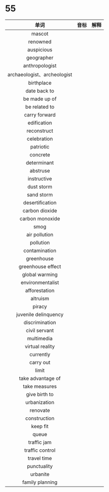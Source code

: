 # 55

|            单词             | 音标 | 解释 |
| :-------------------------: | :--: | :--: |
|           mascot            |      |      |
|          renowned           |      |      |
|         auspicious          |      |      |
|         geographer          |      |      |
|       anthropologist        |      |      |
| archaeologist、archeologist |      |      |
|         birthplace          |      |      |
|        date back to         |      |      |
|        be made up of        |      |      |
|        be related to        |      |      |
|        carry forward        |      |      |
|         edification         |      |      |
|         reconstruct         |      |      |
|         celebration         |      |      |
|          patriotic          |      |      |
|          concrete           |      |      |
|         determinant         |      |      |
|          abstruse           |      |      |
|         instructive         |      |      |
|         dust storm          |      |      |
|         sand storm          |      |      |
|       desertification       |      |      |
|       carbon dioxide        |      |      |
|       carbon monoxide       |      |      |
|            smog             |      |      |
|        air pollution        |      |      |
|          pollution          |      |      |
|        contamination        |      |      |
|         greenhouse          |      |      |
|      greenhouse effect      |      |      |
|       global warming        |      |      |
|      environmentalist       |      |      |
|        afforestation        |      |      |
|          altruism           |      |      |
|           piracy            |      |      |
|    juvenile delinquency     |      |      |
|       discrimination        |      |      |
|        civil servant        |      |      |
|         multimedia          |      |      |
|       virtual reality       |      |      |
|          currently          |      |      |
|          carry out          |      |      |
|            limit            |      |      |
|      take advantage of      |      |      |
|        take measures        |      |      |
|        give birth to        |      |      |
|        urbanization         |      |      |
|          renovate           |      |      |
|        construction         |      |      |
|          keep fit           |      |      |
|            queue            |      |      |
|         traffic jam         |      |      |
|       traffic control       |      |      |
|         travel time         |      |      |
|         punctuality         |      |      |
|          urbanite           |      |      |
|       family planning       |      |      |